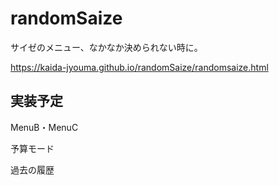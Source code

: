 # randomSaize

サイゼのメニュー、なかなか決められない時に。

https://kaida-jyouma.github.io/randomSaize/randomsaize.html

## 実装予定

MenuB・MenuC

予算モード

過去の履歴
